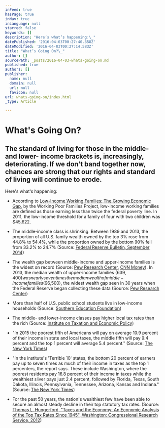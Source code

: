 ```yaml
---
inFeed: true
hasPage: true
inNav: true
inLanguage: null
starred: false
keywords: []
description: "Here’s what’s happening:\_"
datePublished: '2016-04-03T00:27:40.358Z'
dateModified: '2016-04-03T00:27:14.583Z'
title: "What’s Going On?\_"
author: []
sourcePath: _posts/2016-04-03-whats-going-on.md
published: true
authors: []
publisher:
  name: null
  domain: null
  url: null
  favicon: null
url: whats-going-on/index.html
_type: Article

---
```

# What's Going On? 

## The standard of living for those in the middle- and lower- income brackets is, increasingly, deteriorating. If we don't band together now, chances are strong that our rights and standard of living will continue to erode. 

Here's what's happening: 

* According to [Low-Income Working Families: The Growing Economic Gap][0], by the Working Poor Families Project, low-income working families are defined as those earning less than twice the federal poverty line. In 2011, the low-income threshold for a family of four with two children was $45,622\. 

* The middle-income class is shrinking. Between 1989 and 2013, the proportion of all U.S. family wealth owned by the top 3% rose from 44.8% to 54.4%, while the proportion owned by the bottom 90% fell from 33.2% to 24.7% (Source: [Federal Reserve Bulletin, September 2014][1]) 

* The wealth gap between middle-income and upper-income families is the widest on record (Source: [Pew Research Center][2], [CNN Money][3]). In 2013, the median wealth of upper-income families ($639,400) was nearly seven times the median wealth of middle-income families ($96,500), the widest wealth gap seen in 30 years when the Federal Reserve began collecting these data (Source: [Pew Research Center][2]) 

* More than half of U.S. public school students live in low-income households (Source: [Southern Education Foundation][4]) 

* The middle- and lower-income classes pay higher local tax rates than the rich (Source: [Institute on Taxation and Economic Policy][5])

* "In 2015 the poorest fifth of Americans will pay on average 10.9 percent of their income in state and local taxes, the middle fifth will pay 9.4 percent and the top 1 percent will average 5.4 percent." (Source: [The New York Times][6]) 

* "In the institute's 'Terrible 10' states, the bottom 20 percent of earners pay up to seven times as much of their income in taxes as the top 1 percenters, the report says. These include Washington, where the poorest residents pay 16.8 percent of their income in taxes while the wealthiest sliver pays just 2.4 percent, followed by Florida, Texas, South Dakota, Illinois, Pennsylvania, Tennessee, Arizona, Kansas and Indiana." (Source: [The New York Times][6])  

* For the past 50 years, the nation's wealthiest few have been able to secure an almost steady decline in their top statutory tax rates. (Source: [Thomas L. Hungerford, "Taxes and the Economy: An Economic Analysis of the Top Tax Rates Since 1945", Washington: Congressional Research Service, 2012][7])


[0]: http://t.umblr.com/redirect?z=http%3A%2F%2Fwww.workingpoorfamilies.org%2Fwp-content%2Fuploads%2F2013%2F01%2FWinter-2012_2013-WPFP-Data-Brief.pdf&t=ZWJhZTk3YTdhZTI4NGEyYTU0YzNhOTZjYzk2NjMwMDI3NjMxYzk3MyxUbU4zdWpESg%3D%3D
[1]: http://t.umblr.com/redirect?z=http%3A%2F%2Fwww.federalreserve.gov%2Fpubs%2Fbulletin%2F2014%2Fpdf%2Fscf14.pdf&t=M2MzOTdlNWVhMDc1MTE5MzQ4MzIxYTE5ZDhjZWY5YjY3MjUzN2ViMixUbU4zdWpESg%3D%3D
[2]: http://t.umblr.com/redirect?z=http%3A%2F%2Fwww.pewresearch.org%2Ffact-tank%2F2014%2F12%2F17%2Fwealth-gap-upper-middle-income%2F&t=NDZmOWIzZmM5NGU2M2RiNWQ1ZjYwMDM4NmY3NjAxNTRhOGYxZDgyYSxUbU4zdWpESg%3D%3D
[3]: http://t.umblr.com/redirect?z=http%3A%2F%2Fmoney.cnn.com%2F2014%2F12%2F17%2Fnews%2Feconomy%2Fwealth-gap-middle-class-rich%2F&t=MDQ4YTA1YmZjMTg2ZGY2N2UxMDIwN2M2MDRlOWRlZTFmMjRjNTc1ZSxUbU4zdWpESg%3D%3D
[4]: http://t.umblr.com/redirect?z=http%3A%2F%2Fwww.southerneducation.org%2FOur-Strategies%2FResearch-and-Publications%2FNew-Majority-Diverse-Majority-Report-Series%2FA-New-Majority-2015-Update-Low-Income-Students-Now&t=MzA4MWQ3YjRlMjI3ZDE3Y2FiYWEwNzliMDMwNjE5MzQ2MzAyNGQ1NixUbU4zdWpESg%3D%3D
[5]: http://t.umblr.com/redirect?z=http%3A%2F%2Fwww.itep.org%2Fwhopays%2F&t=ZTMwZWQ3NDgyZTUyMzZkOTY1NTdkNzA0Y2UwOTliMjM5MDZhM2YxZCxUbU4zdWpESg%3D%3D
[6]: http://t.umblr.com/redirect?z=http%3A%2F%2Fwww.nytimes.com%2F2015%2F01%2F14%2Fbusiness%2Flocal-taxes-hit-lower-wage-earners-harder-study-finds.html%3Fsmprod%3Dnytcore-iphone%26smid%3Dnytcore-iphone-share%26_r%3D0&t=YmY1ZjA5ZjQyZjUxMDM4ZGJjYmMyNjg3ZmMxMTY5MWYxMDI2MzFjOSxUbU4zdWpESg%3D%3D
[7]: http://t.umblr.com/redirect?z=http%3A%2F%2Fonline.wsj.com%2Fpublic%2Fresources%2Fdocuments%2Fr42729_0917.pdf&t=NWY0YjJjNGEyMDhiNDJkMTYwZGMwNDEwYzJkY2ViMTkxYjM0Zjc2NCxUbU4zdWpESg%3D%3D